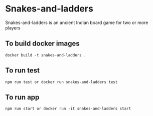 # Snakes-and-ladders
Snakes-and-ladders is an ancient Indian board game for two or more players

## To build docker images
    docker build -t snakes-and-ladders .

## To run test
    npm run test or docker run snakes-and-ladders test

## To run app
    npm run start or docker run -it snakes-and-ladders start
